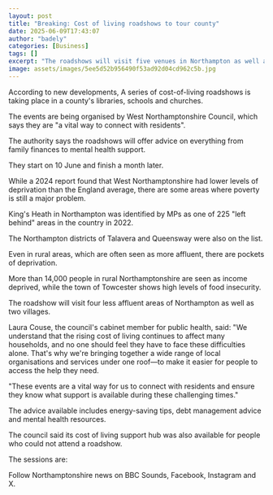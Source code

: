 ```yaml
---
layout: post
title: "Breaking: Cost of living roadshows to tour county"
date: 2025-06-09T17:43:07
author: "badely"
categories: [Business]
tags: []
excerpt: "The roadshows will visit five venues in Northampton as well as Bugbrooke and West Haddon villages."
image: assets/images/5ee5d52b956490f53ad92d04cd962c5b.jpg
---
```


According to new developments, A series of cost-of-living roadshows is taking place in a county's libraries, schools and churches.

The events are being organised by West Northamptonshire Council, which says they are "a vital way to connect with residents".

The authority says the roadshows will offer advice on everything from family finances to mental health support.

They start on 10 June and finish a month later.

While a 2024 report found that West Northamptonshire had lower levels of deprivation than the England average, there are some areas where poverty is still a major problem.

King's Heath in Northampton was identified by MPs as one of 225 "left behind" areas in the country in 2022. 

The Northampton districts of Talavera and Queensway were also on the list.

Even in rural areas, which are often seen as more affluent, there are pockets of deprivation.

More than 14,000 people in rural Northamptonshire are seen as income deprived, while the town of Towcester shows high levels of food insecurity.

The roadshow will visit four less affluent areas of Northampton as well as two villages.

Laura Couse, the council's cabinet member for public health, said: "We understand that the rising cost of living continues to affect many households, and no one should feel they have to face these difficulties alone. That's why we're bringing together a wide range of local organisations and services under one roof—to make it easier for people to access the help they need.

"These events are a vital way for us to connect with residents and ensure they know what support is available during these challenging times."

The advice available includes energy-saving tips, debt management advice and mental health resources.

The council said its cost of living support hub was also available for people who could not attend a roadshow.

The sessions are:

Follow Northamptonshire news on BBC Sounds, Facebook, Instagram and X.

